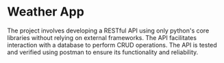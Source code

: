 # Weather App
The project involves developing a RESTful API using only python's core libraries without relying on external frameworks. The API facilitates
interaction with a database to perform CRUD operations. The API is tested and verified using postman to ensure its functionality and reliability.
